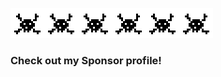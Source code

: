 ![image](https://github.com/about14sheep/about14sheep/blob/master/hack_icon.gif)![image](https://github.com/about14sheep/about14sheep/blob/master/hack_icon.gif)![image](https://github.com/about14sheep/about14sheep/blob/master/hack_icon.gif)![image](https://github.com/about14sheep/about14sheep/blob/master/hack_icon.gif)![image](https://github.com/about14sheep/about14sheep/blob/master/hack_icon.gif)![image](https://github.com/about14sheep/about14sheep/blob/master/hack_icon.gif)


### Check out my Sponsor profile!

<!--
**about14sheep/about14sheep** is a ✨ _special_ ✨ repository because its `README.md` (this file) appears on your GitHub profile.

Here are some ideas to get you started:
- 🔭 I’m currently working on ...
- 🌱 I’m currently learning ...
- 👯 I’m looking to collaborate on ...
- 🤔 I’m looking for help with ...
- 💬 Ask me about ...
- 📫 How to reach me: ...
- 😄 Pronouns: ...
- ⚡ Fun fact: ...
-->
